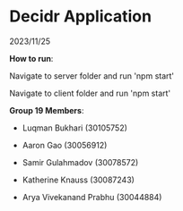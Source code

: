 # Decidr Application

2023/11/25

**How to run**:

Navigate to server folder and run 'npm start'

Navigate to client folder and run 'npm start'

**Group 19 Members**:

- Luqman Bukhari (30105752)

- Aaron Gao (30056912)

- Samir Gulahmadov (30078572)

- Katherine Knauss (30087243)

- Arya Vivekanand Prabhu (30044884)